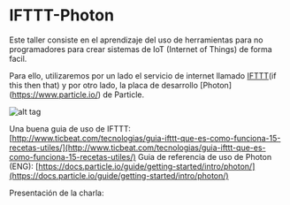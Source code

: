 # IFTTT-Photon

Este taller consiste en el aprendizaje del uso de herramientas para no programadores para crear sistemas de IoT (Internet of Things) de forma facil.

Para ello, utilizaremos por un lado el servicio de internet llamado [IFTTT](https://ifttt.com/)(if this then that) y por otro lado, la placa de desarrollo [Photon] (https://www.particle.io/) de Particle.

![alt tag](https://docs.particle.io/assets/images/family_portrait_outlines.png)

Una buena guia de uso de IFTTT: [http://www.ticbeat.com/tecnologias/guia-ifttt-que-es-como-funciona-15-recetas-utiles/](http://www.ticbeat.com/tecnologias/guia-ifttt-que-es-como-funciona-15-recetas-utiles/)
Guia de referencia de uso de Photon (ENG): [https://docs.particle.io/guide/getting-started/intro/photon/](https://docs.particle.io/guide/getting-started/intro/photon/)

Presentación de la charla: 

